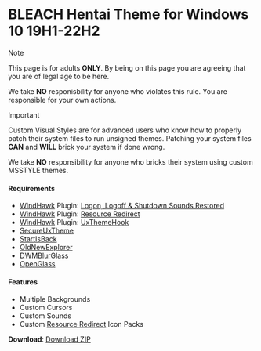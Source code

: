 BLEACH Hentai Theme for Windows 10 19H1-22H2
============================

> [!NOTE]
> This page is for adults **ONLY**. By being on this page you are agreeing that you are of legal age to be here.
> 
> We take **NO** responisbility for anyone who violates this rule. You are responsible for your own actions.

> [!IMPORTANT]
> Custom Visual Styles are for advanced users who know how to properly patch their system files to run unsigned themes. 
> Patching your system files **CAN** and **WILL** brick your system if done wrong.
>
> We take **NO** responsibility for anyone who bricks their system using custom MSSTYLE themes. 

#### Requirements

*   [WindHawk][WindHawk] Plugin: [Logon, Logoff & Shutdown Sounds Restored][SoundsRestored]
*   [WindHawk][WindHawk] Plugin: [Resource Redirect][ResourceRedirect]
*   [WindHawk][WindHawk] Plugin: [UxThemeHook][UXThemeHook]
*   [SecureUxTheme][SecureUXTheme]
*   [StartIsBack][StartIsBack]
*   [OldNewExplorer][OldNewExplorer]
*   [DWMBlurGlass][DWMBlurGlass]
*   [OpenGlass][OpenGlass]

#### Features

*   Multiple Backgrounds
*   Custom Cursors
*   Custom Sounds
*   Custom [Resource Redirect][ResourceRedirect] Icon Packs

**Download**: [Download ZIP][DownloadZIP]

<!-- ///////////////////////////////////////////////////////////////////////////////////////////////////////////////////////////////////////////////////// -->

[WindHawk]: https://windhawk.net/
[ResourceRedirect]: https://windhawk.net/mods/icon-resource-redirect/
[SoundsRestored]: https://windhawk.net/mods/logon-logoff-shutdown-sounds/
[SecureUXTheme]: https://github.com/namazso/SecureUxTheme/
[UXThemeHook]: https://windhawk.net/mods/uxtheme-hook/
[OldNewExplorer]: https://msfn.org/board/topic/170375-oldnewexplorer-119/
[DWMBlurGlass]: https://github.com/Maplespe/DWMBlurGlass
[StartIsBack]: https://www.startisback.com/
[OpenGlass]: https://virtualcustoms.net/showthread.php/88998-OpenGlass-Installer-for-Windows-11-22H2

[DownloadZIP]: https://gitlab.com/the-back-room/Themes/-/archive/main/Themes-main.zip?path=MSSTYLE/NSFW/Windows-10/19H1-22H2/BLEACH-Hentai-Theme-for-Windows-10-19H1-22H2

<!-- ///////////////////////////////////////////////////////////////////////////////////////////////////////////////////////////////////////////////////// -->